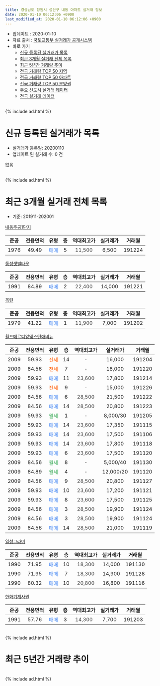 ```yaml
---
title: 경상남도 창원시 성산구 내동 아파트 실거래 정보
date: 2020-01-10 06:12:06 +0900
last_modified_at: 2020-01-10 06:12:06 +0900
---
```


* 업데이트 : 2020-01-10
* 자료 출처 : [국토교통부 실거래가 공개시스템](http://rt.molit.go.kr)
* 바로 가기
    * [신규 등록된 실거래가 목록](#신규-등록된-실거래가-목록)
    * [최근 3개월 실거래 전체 목록](#최근-3개월-실거래-전체-목록)
    * [최근 5년간 거래량 추이](#최근-5년간-거래량-추이)
    * [전국 거래량 TOP 50 지역](https://inasie.github.io/apt-trade-info/최근-3개월-전국에서-가장-거래가-많이-발생한-지역)
    * [전국 거래량 TOP 50 아파트](https://inasie.github.io/apt-trade-info/최근-3개월-전국에서-가장-거래가-많이-발생한-아파트)
    * [전국 거래량 TOP 50 분양권](https://inasie.github.io/apt-trade-info/최근-3개월-전국에서-가장-거래가-많이-발생한-분양권)
    * [주요 신도시 실거래 데이터](https://inasie.github.io/apt-trade-info/주요-신도시)
    * [전국 실거래 데이터](https://inasie.github.io/apt-trade-info/전국)
<br>
{% include ad.html %}
<br>

# 신규 등록된 실거래가 목록
* 실거래가 등록일: 20200110
* 업데이트 된 실거래 수: 0 건

없음

<br>
{% include ad.html %}
<br>

# 최근 3개월 실거래 전체 목록
* 기준: 201911-202001


[내동주공1단지](https://search.naver.com/search.naver?query=%EA%B2%BD%EC%83%81%EB%82%A8%EB%8F%84+%EC%B0%BD%EC%9B%90%EC%8B%9C+%EC%84%B1%EC%82%B0%EA%B5%AC+%EB%82%B4%EB%8F%99+%EB%82%B4%EB%8F%99%EC%A3%BC%EA%B3%B51%EB%8B%A8%EC%A7%80)

|준공|전용면적|유형|층|역대최고가|실거래가|거래월|
|:---:|:---:|:---:|:---:|:---:|:---:|:---:|
|1976|49.49|<span style="color:#4285f3">매매</span>|5|<span style="color:#444444">11,500</span>|6,500|191224|

[동성샛별타운](https://search.naver.com/search.naver?query=%EA%B2%BD%EC%83%81%EB%82%A8%EB%8F%84+%EC%B0%BD%EC%9B%90%EC%8B%9C+%EC%84%B1%EC%82%B0%EA%B5%AC+%EB%82%B4%EB%8F%99+%EB%8F%99%EC%84%B1%EC%83%9B%EB%B3%84%ED%83%80%EC%9A%B4)

|준공|전용면적|유형|층|역대최고가|실거래가|거래월|
|:---:|:---:|:---:|:---:|:---:|:---:|:---:|
|1991|84.89|<span style="color:#4285f3">매매</span>|2|<span style="color:#444444">22,400</span>|14,000|191221|

[목련](https://search.naver.com/search.naver?query=%EA%B2%BD%EC%83%81%EB%82%A8%EB%8F%84+%EC%B0%BD%EC%9B%90%EC%8B%9C+%EC%84%B1%EC%82%B0%EA%B5%AC+%EB%82%B4%EB%8F%99+%EB%AA%A9%EB%A0%A8)

|준공|전용면적|유형|층|역대최고가|실거래가|거래월|
|:---:|:---:|:---:|:---:|:---:|:---:|:---:|
|1979|41.22|<span style="color:#4285f3">매매</span>|1|<span style="color:#444444">11,900</span>|7,000|191202|

[월드메르디앙웨스턴애비뉴](https://search.naver.com/search.naver?query=%EA%B2%BD%EC%83%81%EB%82%A8%EB%8F%84+%EC%B0%BD%EC%9B%90%EC%8B%9C+%EC%84%B1%EC%82%B0%EA%B5%AC+%EB%82%B4%EB%8F%99+%EC%9B%94%EB%93%9C%EB%A9%94%EB%A5%B4%EB%94%94%EC%95%99%EC%9B%A8%EC%8A%A4%ED%84%B4%EC%95%A0%EB%B9%84%EB%89%B4)

|준공|전용면적|유형|층|역대최고가|실거래가|거래월|
|:---:|:---:|:---:|:---:|:---:|:---:|:---:|
|2009|59.93|<span style="color:#ff5a00">전세</span>|14|<span style="color:#444444">-</span>|16,000|191204|
|2009|84.56|<span style="color:#ff5a00">전세</span>|7|<span style="color:#444444">-</span>|18,000|191220|
|2009|59.93|<span style="color:#4285f3">매매</span>|11|<span style="color:#444444">23,600</span>|17,800|191214|
|2009|59.93|<span style="color:#ff5a00">전세</span>|9|<span style="color:#444444">-</span>|15,000|191226|
|2009|84.56|<span style="color:#4285f3">매매</span>|6|<span style="color:#444444">28,500</span>|21,500|191222|
|2009|84.56|<span style="color:#4285f3">매매</span>|14|<span style="color:#444444">28,500</span>|20,800|191223|
|2009|59.93|<span style="color:#34a853">월세</span>|1|<span style="color:#444444">-</span>|8,000/30|191205|
|2009|59.93|<span style="color:#4285f3">매매</span>|14|<span style="color:#444444">23,600</span>|17,350|191115|
|2009|59.93|<span style="color:#4285f3">매매</span>|14|<span style="color:#444444">23,600</span>|17,500|191106|
|2009|59.93|<span style="color:#4285f3">매매</span>|14|<span style="color:#444444">23,600</span>|17,800|191118|
|2009|59.93|<span style="color:#4285f3">매매</span>|6|<span style="color:#444444">23,600</span>|17,500|191120|
|2009|84.56|<span style="color:#34a853">월세</span>|8|<span style="color:#444444">-</span>|5,000/40|191130|
|2009|84.89|<span style="color:#34a853">월세</span>|4|<span style="color:#444444">-</span>|12,000/20|191120|
|2009|84.56|<span style="color:#4285f3">매매</span>|9|<span style="color:#444444">28,500</span>|20,800|191127|
|2009|59.93|<span style="color:#4285f3">매매</span>|10|<span style="color:#444444">23,600</span>|17,200|191121|
|2009|59.93|<span style="color:#4285f3">매매</span>|8|<span style="color:#444444">23,600</span>|17,500|191125|
|2009|84.56|<span style="color:#4285f3">매매</span>|3|<span style="color:#444444">28,500</span>|19,900|191124|
|2009|84.56|<span style="color:#4285f3">매매</span>|3|<span style="color:#444444">28,500</span>|19,900|191124|
|2009|84.56|<span style="color:#4285f3">매매</span>|14|<span style="color:#444444">28,500</span>|21,000|191119|

[일성그라미](https://search.naver.com/search.naver?query=%EA%B2%BD%EC%83%81%EB%82%A8%EB%8F%84+%EC%B0%BD%EC%9B%90%EC%8B%9C+%EC%84%B1%EC%82%B0%EA%B5%AC+%EB%82%B4%EB%8F%99+%EC%9D%BC%EC%84%B1%EA%B7%B8%EB%9D%BC%EB%AF%B8)

|준공|전용면적|유형|층|역대최고가|실거래가|거래월|
|:---:|:---:|:---:|:---:|:---:|:---:|:---:|
|1990|71.95|<span style="color:#4285f3">매매</span>|10|<span style="color:#444444">18,300</span>|14,000|191130|
|1990|71.95|<span style="color:#4285f3">매매</span>|7|<span style="color:#444444">18,300</span>|14,900|191128|
|1990|80.32|<span style="color:#4285f3">매매</span>|10|<span style="color:#444444">20,800</span>|16,800|191116|

[한화기계사원](https://search.naver.com/search.naver?query=%EA%B2%BD%EC%83%81%EB%82%A8%EB%8F%84+%EC%B0%BD%EC%9B%90%EC%8B%9C+%EC%84%B1%EC%82%B0%EA%B5%AC+%EB%82%B4%EB%8F%99+%ED%95%9C%ED%99%94%EA%B8%B0%EA%B3%84%EC%82%AC%EC%9B%90)

|준공|전용면적|유형|층|역대최고가|실거래가|거래월|
|:---:|:---:|:---:|:---:|:---:|:---:|:---:|
|1991|57.76|<span style="color:#4285f3">매매</span>|3|<span style="color:#444444">14,300</span>|7,700|191203|


<br>
{% include ad.html %}
<br>

# 최근 5년간 거래량 추이


<div style="width:100%;">
    <canvas id="deal_progress" height="200"></canvas>
</div>

<script>
new Chart(document.getElementById("deal_progress"), {
    type: 'line',
    data: {
        labels: ['201501','201502','201503','201504','201505','201506','201507','201508','201509','201510','201511','201512','201601','201602','201603','201604','201605','201606','201607','201608','201609','201610','201611','201612','201701','201702','201703','201704','201705','201706','201707','201708','201709','201710','201711','201712','201801','201802','201803','201804','201805','201806','201807','201808','201809','201810','201811','201812','201901','201902','201903','201904','201905','201906','201907','201908','201909','201910','201911','201912','202001'],
        datasets: [{
            label: '매매',
            pointRadius: 1,
            data: [16, 10, 35, 18, 23, 13, 9, 9, 9, 15, 6, 7, 6, 4, 5, 3, 4, 1, 4, 8, 3, 4, 8, 5, 3, 5, 9, 8, 6, 3, 2, 2, 3, 3, 2, 4, 1, 2, 2, 2, 3, 3, 3, 1, 4, 6, 0, 2, 3, 3, 5, 7, 6, 4, 1, 6, 2, 6, 13, 7, 0],
            borderColor: "rgba(255, 201, 14, 1)",
            backgroundColor: "rgba(255, 201, 14, 0.5)",
            fill: false,
            lineTension: 0
        },{
            label: '전월세',
            pointRadius: 1,
            data: [6, 10, 13, 12, 4, 6, 5, 4, 6, 5, 2, 5, 4, 5, 6, 5, 3, 3, 5, 3, 3, 8, 2, 8, 6, 5, 4, 2, 4, 4, 5, 5, 4, 4, 4, 4, 4, 2, 7, 0, 4, 2, 3, 6, 3, 5, 3, 8, 5, 8, 12, 3, 9, 4, 3, 1, 4, 5, 2, 4, 0],
            borderColor: "rgba(0, 141, 185, 1)",
            backgroundColor: "rgba(0, 141, 185, 0.5)",
            fill: false,
            lineTension: 0
        }
        ]
    },
    options: {
        responsive: true,
        title: {
            display: false
        },
        tooltips: {
            mode: 'index',
            intersect: false
        },
        hover: {
            mode: 'nearest',
            intersect: true
        },
        scales: {
            xAxes: [{
                display: true,
                scaleLabel: {
                    display: true,
                    labelString: '년/월'
                }
            }],
            yAxes: [{
                display: true,
                ticks: {
                    suggestedMin: 0,
                },
                scaleLabel: {
                    display: true,
                    labelString: '실거래 수'
                }
            }]
        }
    }
});

</script>


<br>
{% include ad.html %}
<br>

